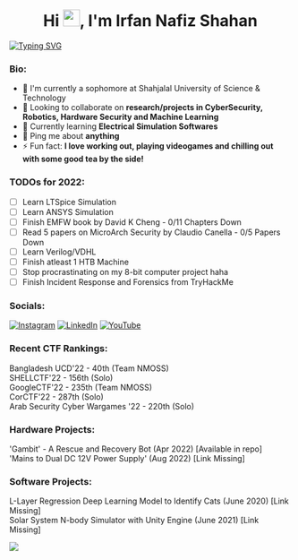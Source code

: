 
[//]: # (README made with https://gprm.itsvg.in/ and some customization, the svg is made by https://git.io/typing-svg)

[//]: # (<meta name="google-site-verification" content="uvxi10l8J-97LmEIjcdHjehpRowt0oygUn6lnn8lfCc" />)

<h1 align="center">Hi <img src="https://raw.githubusercontent.com/MartinHeinz/MartinHeinz/master/wave.gif" width="30px">, I'm Irfan Nafiz Shahan</h1>

[![Typing SVG](https://readme-typing-svg.herokuapp.com?font=Roboto+Mono&size=28&duration=2000&pause=500&color=2285F7&width=435&lines=ElectE+Undergrad;Hacker;Robotician;CyberSec+Enthusiast;ML%2FAI+Enthusiast)](https://git.io/typing-svg)

### Bio:
- 🏢 I'm currently a sophomore at Shahjalal University of Science & Technology<br>
- 👯 Looking to collaborate on **research/projects in CyberSecurity, Robotics, Hardware Security and Machine Learning**<br>
- 🌱 Currently learning **Electrical Simulation Softwares**<br>
- 💬 Ping me about **anything**<br>
- ⚡ Fun fact: **I love working out, playing videogames and chilling out with some good tea by the side!**

[//]: # ([ ] or [x])
### TODOs for 2022: 
- [ ] Learn LTSpice Simulation 
- [ ] Learn ANSYS Simulation 
- [ ] Finish EMFW book by David K Cheng - 0/11 Chapters Down
- [ ] Read 5 papers on MicroArch Security by Claudio Canella - 0/5 Papers Down
- [ ] Learn Verilog/VDHL 
- [ ] Finish atleast 1 HTB Machine
- [ ] Stop procrastinating on my 8-bit computer project haha
- [ ] Finish Incident Response and Forensics from TryHackMe

### Socials:
[![Instagram](https://img.shields.io/badge/Instagram-%23E4405F.svg?logo=Instagram&logoColor=white)](https://instagram.com/irfanislive) [![LinkedIn](https://img.shields.io/badge/LinkedIn-%230077B5.svg?logo=linkedin&logoColor=white)](https://linkedin.com/in/irfannafizshahan) [![YouTube](https://img.shields.io/badge/YouTube-%23FF0000.svg?logo=YouTube&logoColor=white)](https://youtube.com/channel/UCMYMyi-OSuUjkStrzN4bdsA) 

[//]: # (Make this better in the future)

### Recent CTF Rankings:
Bangladesh UCD'22 - 40th (Team  NMOSS)<br>
SHELLCTF'22 - 156th (Solo)<br>
GoogleCTF'22 - 235th (Team NMOSS)<br>
CorCTF'22 - 287th (Solo)<br>
Arab Security Cyber Wargames '22 - 220th (Solo)<br>

### Hardware Projects:
'Gambit' - A Rescue and Recovery Bot (Apr 2022) [Available in repo]<br>
'Mains to Dual DC 12V Power Supply' (Aug 2022) [Link Missing]<br>

### Software Projects:
L-Layer Regression Deep Learning Model to Identify Cats (June 2020) [Link Missing]<br>
Solar System N-body Simulator with Unity Engine (June 2021) [Link Missing]<br>

![](https://quotes-github-readme.vercel.app/api?type=horizontal&theme=radical)
